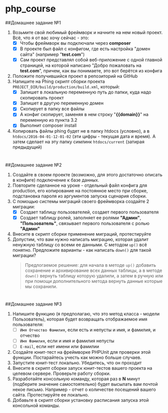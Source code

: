 # php_course

##Домашнее задание №1
1. Возьмите свой любимый фреймворк и начните на нем новый проект. Всё, что я от вас хочу сейчас - это:
    - [x] Чтобы фреймворк вы подключали через **composer**
    - [x] В проекте был файл с конфигом, где есть настройка "домен сайта" (например "**test.com**")
    - [x] Сам проект представлял собой веб-приложение с одной главной страницей, на которой написано "Добро пожаловать на **test.com**", причем, как вы понимаете, это вот берётся из конфига
2. Положите получившийся проект в репозиторий на GitHub
3. Напишите на Phing скрипт сборки проекта `PROJECT_DIR/build/production/build.xml`, который:
    - [x] Запишет в локальную переменную путь до папки, куда надо скопировать проект
    - [x] Запишет в другую переменную домен
    - [x] Скопирует в папку все файлы
    - [x] А конфиг скопирует, заменяя в нем строку "**{{domain}}**" на переменную из пункта 3.2
    - [x] Выполнит composer install
4. Копировать файлы phing будет не в папку htdocs (условно), а в `htdocs/2016-04-01-12-01-02` (эти цифры - текущая дата и время). А затем сделает на эту папку симлинк `htdocs/current` (затирая предыдущий)
#
##Домашнее задание №2
1. Создайте в своем проекте (возможно, для этого достаточно описать в конфиге) подключение к базе данных.
2. Повторите сделанное на уроке - отдельный файл конфига для production, его копирование на постоянное место при сборке, подстановка пароля из аргументов запуска сценария сборки.
3. С помощью системы миграций своего фреймворка создайте 2 миграции:
    - [x] Создает таблицу пользователей, создает первого пользователя
    - [x] Создает таблицу ролей, заполняет ее ролями **"Админ"**, **"Пользователь"**, связывает первого пользователя с ролью **"Админ"**
4. Внесите в скрипт сборки применение миграций, протестируйте
5. Допустим, что вам нужно написать миграцию, которая удалит ненужную таблицу со всеми ее данными. С методом `up()` всё понятно. Предложите варианты - как написать `down()` для такой миграции?
    > Предлогаемое решение: для начала в методе `up()` добавить сохранение и архивирование всех данных таблицы, а в методе `down()` вернуть таблицу которую удалили, а затем в ручную или при помощи дополнительного метода вернуть данные которые мы сохранили.
#
##Домашнее задание №3
1. Напишите функцию (я предполагаю, что это метод класса - модели Пользователь), которая будет возвращать отображаемое имя пользователя:
    - [ ] `Имя Отчество Фамилия`, если есть и непусты и имя, и фамилия, и отчество
    - [ ] `Имя Фамилия`, если и имя и фамилия непусты
    - [ ] `E-mail`, если нет имени или фамилии
2. Создайте юнит-тест на фреймворке PHPUnit для проверки этой функции. Постарайтесь учесть как можно больше случаев.
3. Запустите юнит-тест локально. Убедитесь, что он проходит
4. Внесите в скрипт сборки запуск юнит-тестов вашего проекта на целевом сервере. Проверьте работу сборки.
5. Разработайте консольную команду, которая раз в **N** минут (подберите значение самостоятельно) будет высылать вам почтой некое письмо. Например - отчет о количестве посещений вашего сайта. Протестируйте ее локально.
6. Добавьте в скрипт сборки установку расписания запуска этой консольной команды.